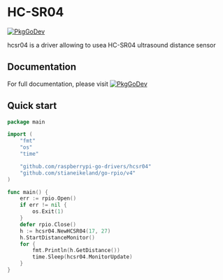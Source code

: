 # HC-SR04

[![PkgGoDev](https://pkg.go.dev/badge/github.com/bbayszczak/raspberrypi-go-drivers/hcsr04)](https://pkg.go.dev/github.com/bbayszczak/raspberrypi-go-drivers/hcsr04)

hcsr04 is a driver allowing to usea HC-SR04 ultrasound distance sensor

## Documentation

For full documentation, please visit [![PkgGoDev](https://pkg.go.dev/badge/github.com/bbayszczak/raspberrypi-go-drivers/hcsr04)](https://pkg.go.dev/github.com/bbayszczak/raspberrypi-go-drivers/hcsr04)

## Quick start

```go
package main

import (
	"fmt"
	"os"
	"time"

	"github.com/raspberrypi-go-drivers/hcsr04"
	"github.com/stianeikeland/go-rpio/v4"
)

func main() {
	err := rpio.Open()
	if err != nil {
		os.Exit(1)
	}
	defer rpio.Close()
	h := hcsr04.NewHCSR04(17, 27)
	h.StartDistanceMonitor()
	for {
		fmt.Println(h.GetDistance())
		time.Sleep(hcsr04.MonitorUpdate)
	}
}
```
